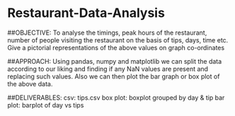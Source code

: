 # Restaurant-Data-Analysis

##OBJECTIVE:
To analyse the timings, peak hours of the restaurant, number of people visiting the restaurant on the basis of tips, days, time etc. Give a pictorial representations of the above values on graph co-ordinates

##APPROACH:
Using pandas, numpy and matplotlib we can split the data according to our liking and finding if any NaN values are present and replacing such values. Also we can then plot the bar graph or box plot of the above data.

##DELIVERABLES:
csv: tips.csv
box plot: boxplot grouped by day & tip
bar plot: barplot of day vs tips
